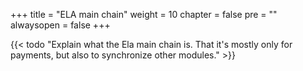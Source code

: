 +++
title = "ELA main chain"
weight = 10
chapter = false
pre = "<i class='fa ela-page'></i>"
alwaysopen = false
+++

{{< todo "Explain what the Ela main chain is. That it's mostly only for payments, but also to synchronize other modules." >}}
